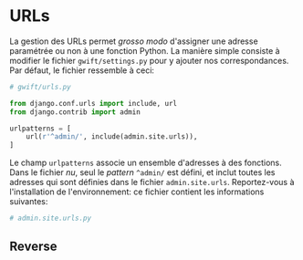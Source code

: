 URLs
====

La gestion des URLs permet *grosso modo* d'assigner une adresse paramétrée ou non à une fonction Python. La manière simple consiste à modifier le fichier `gwift/settings.py` pour y ajouter nos correspondances. Par défaut, le fichier ressemble à ceci: 

```python
# gwift/urls.py

from django.conf.urls import include, url
from django.contrib import admin

urlpatterns = [
    url(r'^admin/', include(admin.site.urls)),
]
```

Le champ `urlpatterns` associe un ensemble d'adresses à des fonctions. Dans le fichier *nu*, seul le *pattern* `^admin/` est défini, et inclut toutes les adresses qui sont définies dans le fichier `admin.site.urls`. Reportez-vous à l'installation de l'environnement: ce fichier contient les informations suivantes:

```python
# admin.site.urls.py

```

## Reverse


